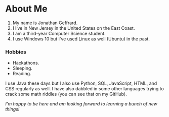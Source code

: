 # About Me

1. My name is Jonathan Geffrard.
2. I live in New Jersey in the United States on the East Coast.
3. I am a third-year Computer Science student. 
4. I use Windows 10 but I've used Linux as well (Ubuntu) in the past.

### Hobbies
* Hackathons.
* Sleeping.
* Reading.

I use Java these days but I also use Python, SQL, JavaScript, HTML, and CSS regularly as well.
I have also dabbled in some other languages trying to crack some math riddles (you can see that on my GitHub).

_I'm happy to be here and am looking forward to learning a bunch of new things!_
